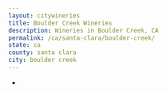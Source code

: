```yaml
---
layout: citywineries
title: Boulder Creek Wineries
description: Wineries in Boulder Creek, CA
permalink: /ca/santa-clara/boulder-creek/
state: ca
county: santa clara
city: boulder creek
---
```

-
